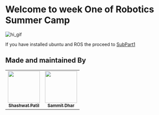 # Welcome to week One of Robotics Summer Camp

![hi_gif](https://media2.giphy.com/media/v1.Y2lkPTc5MGI3NjExOWsydDNrb2xhajYyODhndDgzazNkMGwzcHU2aXplZTRiaGw0amhvNSZlcD12MV9pbnRlcm5hbF9naWZfYnlfaWQmY3Q9cw/VCOhEfHutr6jxvVtC9/giphy.gif)

If you have installed ubuntu and ROS the proceed to [SubPart1](subpart1/subpart1.md)

## Made and maintained By

<center>
 <table>
   
   <td align="center">
     <a href="https://github.com/ShashwatPatil">
     <img src="https://avatars.githubusercontent.com/u/117521627?v=4" width="100px;" alt=""/>
       <br />
       <sub><b>Shashwat Patil</b></sub>
     </a>
     <br>
  </td>
   
  <td align="center">
     <a href="https://github.com/sdhar04">
     <img src="https://avatars.githubusercontent.com/u/126956357?v=4" width="100px;" alt=""/>
       <br>
       <sub><b>Sammit Dhar</b></sub>
     </a>
     <br>
  </td> 
  
    
 </table>
</center>

 